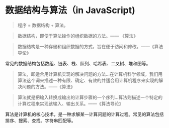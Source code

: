 # 数据结构与算法（in JavaScript)

> 程序 = 数据结构 + 算法。

> 数据结构，即便于算法操作的组织数据的方法。—— 《算法》

> 数据结构是一种存储和组织数据的方式，旨在便于访问和修改。——《算法导论》

常见的数据结构包括数组、链表、栈、队列、哈希表、二叉树、堆和图等。

> 算法，即适合用计算机实现的解决问题的方法...在计算机科学领域，我们用算法这个词来描述一种有限、确定、有效的并适合用计算机程序来实现的解决问题的方法。——《算法》

> 算法就是把输入转换成输出的计算步骤的一个序列...算法则描述一个特定的计算过程来实现该输入、输出关系。——《算法导论》

算法是计算机的核心技术，是一种求解某一计算问题的计算过程。常见的算法包括排序、搜索、查找、字符串匹配等。